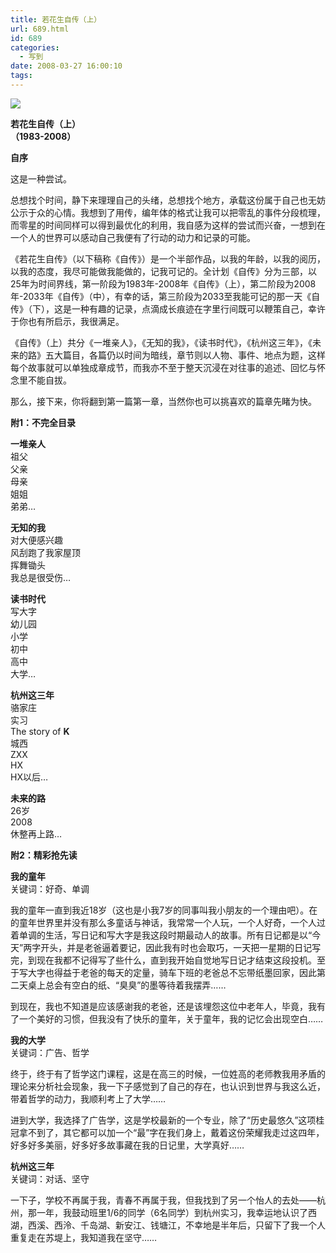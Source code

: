 ```yaml
---
title: 若花生自传（上）
url: 689.html
id: 689
categories:
  - 写到
date: 2008-03-27 16:00:10
tags:
---
```


![](http://photo.guolaijie.com/rooufer/attachments/month_0803/72008328154314.jpg)  
  

**若花生自传（上）  
（1983-2008）**

  

**自序**

  
这是一种尝试。  
  
总想找个时间，静下来理理自己的头绪，总想找个地方，承载这份属于自己也无妨公示于众的心情。我想到了用传，编年体的格式让我可以把零乱的事件分段梳理，而零星的时间同样可以得到最优化的利用，我自感为这样的尝试而兴奋，一想到在一个人的世界可以感动自己我便有了行动的动力和记录的可能。  
  
《若花生自传》（以下稿称《自传》）是一个半部作品，以我的年龄，以我的阅历，以我的态度，我尽可能做我能做的，记我可记的。全计划《自传》分为三部，以25年为时间界线，第一阶段为1983年-2008年《自传》（上），第二阶段为2008年-2033年《自传》（中），有幸的话，第三阶段为2033至我能可记的那一天《自传》（下），这是一种有趣的记录，点滴成长痕迹在字里行间既可以鞭策自己，幸许于你也有所启示，我很满足。  
  
《自传》（上）共分《一堆亲人》，《无知的我》，《读书时代》，《杭州这三年》，《未来的路》五大篇目，各篇仍以时间为暗线，章节则以人物、事件、地点为题，这样每个故事就可以单独成章成节，而我亦不至于整天沉浸在对往事的追述、回忆与怀念里不能自拔。  
  
那么，接下来，你将翻到第一篇第一章，当然你也可以挑喜欢的篇章先睹为快。  
  
  
**附1：不完全目录**  
  
**一堆亲人**  
祖父  
父亲  
母亲  
姐姐  
弟弟…  
  
**无知的我**  
对大便感兴趣  
风刮跑了我家屋顶  
挥舞锄头  
我总是很受伤…  
  
**读书时代**  
写大字  
幼儿园  
小学  
初中  
高中  
大学…  
  
**杭州这三年**  
骆家庄  
实习  
The story of **K**  
城西  
ZXX  
HX  
HX以后…  
  
**未来的路**  
26岁  
2008  
休整再上路…  
  
  
**附2：精彩抢先读**  
  
**我的童年**  
关键词：好奇、单调  
  
我的童年一直到我近18岁（这也是小我7岁的同事叫我小朋友的一个理由吧）。在的童年世界里并没有那么多童话与神话，我常常一个人玩，一个人好奇，一个人过着单调的生活，写日记和写大字是我这段时期最动人的故事。所有日记都是以“今天”两字开头，并是老爸逼着要记，因此我有时也会取巧，一天把一星期的日记写完，到现在我都不记得写了些什么，直到我开始自觉地写日记才结束这段投机。至于写大字也得益于老爸的每天的定量，骑车下班的老爸总不忘带纸墨回家，因此第二天桌上总会有空白的纸、“臭臭”的墨等待着我摆弄……  
  
到现在，我也不知道是应该感谢我的老爸，还是该埋怨这位中老年人，毕竟，我有了一个美好的习惯，但我没有了快乐的童年，关于童年，我的记忆会出现空白……  
  
**我的大学**  
关键词：广告、哲学  
  
终于，终于有了哲学这门课程，这是在高三的时候，一位姓高的老师教我用矛盾的理论来分析社会现象，我一下子感觉到了自己的存在，也认识到世界与我这么近，带着哲学的动力，我顺利考上了大学……  
  
进到大学，我选择了广告学，这是学校最新的一个专业，除了“历史最悠久”这项桂冠拿不到了，其它都可以加一个“最”字在我们身上，戴着这份荣耀我走过这四年，好多好多美丽，好多好多故事藏在我的日记里，大学真好……  
  
**杭州这三年**  
关键词：对话、坚守  
  
一下子，学校不再属于我，青春不再属于我，但我找到了另一个怡人的去处——杭州，那一年，我鼓动班里1/6的同学（6名同学）到杭州实习，我幸运地认识了西湖，西溪、西泠、千岛湖、新安江、钱塘江，不幸地是半年后，只留下了我一个人重复走在苏堤上，我知道我在坚守……